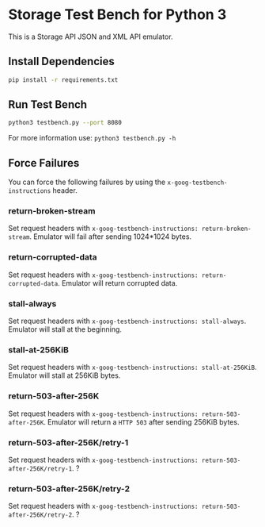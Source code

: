 # Storage Test Bench for Python 3

This is a Storage API JSON and XML API emulator.

## Install Dependencies

```bash
pip install -r requirements.txt
```

## Run Test Bench

```bash
python3 testbench.py --port 8080
```

For more information use: `python3 testbench.py -h`

## Force Failures

You can force the following failures by using the `x-goog-testbench-instructions` header.

### return-broken-stream

Set request headers with `x-goog-testbench-instructions: return-broken-stream`.
Emulator will fail after sending 1024*1024 bytes.

### return-corrupted-data

Set request headers with `x-goog-testbench-instructions: return-corrupted-data`.
Emulator will return corrupted data.

### stall-always

Set request headers with `x-goog-testbench-instructions: stall-always`.
Emulator will stall at the beginning.

### stall-at-256KiB

Set request headers with `x-goog-testbench-instructions: stall-at-256KiB`.
Emulator will stall at 256KiB bytes.

### return-503-after-256K

Set request headers with `x-goog-testbench-instructions: return-503-after-256K`.
Emulator will return a `HTTP 503` after sending 256KiB bytes.

### return-503-after-256K/retry-1

Set request headers with `x-goog-testbench-instructions: return-503-after-256K/retry-1`.
?

### return-503-after-256K/retry-2

Set request headers with `x-goog-testbench-instructions: return-503-after-256K/retry-2`.
?


